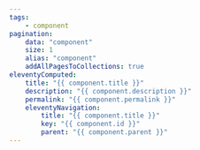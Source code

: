 ```yaml
---
tags:
    - component
pagination:
    data: "component"
    size: 1
    alias: "component"
    addAllPagesToCollections: true
eleventyComputed:
    title: "{{ component.title }}"
    description: "{{ component.description }}"
    permalink: "{{ component.permalink }}"
    eleventyNavigation:
        title: "{{ component.title }}"
        key: "{{ component.id }}"
        parent: "{{ component.parent }}"
---
```


